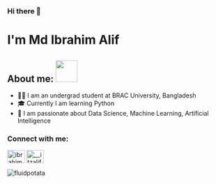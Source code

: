 ### Hi there 👋

<h1> I'm Md Ibrahim Alif </h1>
<h2> About me: <img src="https://media.giphy.com/media/VgCDAzcKvsR6OM0uWg/giphy.gif" width="50"> </h2>

- 🙋‍♂️ I am an undergrad student at BRAC University, Bangladesh
- 🎓 Currently I am learning Python
- 🚀 I am passionate about Data Science, Machine Learning, Artificial Intelligence

### Connect with me:  
<p align="left">
<!-- <a href="https://twitter.com/username" target="blank"><img align="center" src="https://raw.githubusercontent.com/rahuldkjain/github-profile-readme-generator/master/src/images/icons/Social/twitter.svg" alt="username" height="30" width="40" /></a> 
<a href="https://linkedin.com/in/username" target="blank"><img align="center" src="https://raw.githubusercontent.com/rahuldkjain/github-profile-readme-generator/master/src/images/icons/Social/linked-in-alt.svg" alt="username" height="30" width="40" /></a> -->
<a href="https://fb.com/ibrahim.alif.3" target="blank"><img align="center" src="https://raw.githubusercontent.com/rahuldkjain/github-profile-readme-generator/master/src/images/icons/Social/facebook.svg" alt="ibrahim.alif.3" height="30" width="40" /></a>
<a href="https://instagram.com/__itzalif__" target="blank"><img align="center" src="https://raw.githubusercontent.com/rahuldkjain/github-profile-readme-generator/master/src/images/icons/Social/instagram.svg" alt="__itzalif__" height="30" width="40" /></a>
</p>
<p align="left"> <img src="https://komarev.com/ghpvc/?username=fluidpotata&label=Profile%20views&color=ff69b4&style=flat" alt="fluidpotata" /> </p>

<!--
**fluidpotata/fluidpotata** is a ✨ _special_ ✨ repository because its `README.md` (this file) appears on your GitHub profile.

Here are some ideas to get you started:

- 🔭 I’m currently working on ...
- 🌱 I’m currently learning ...
- 👯 I’m looking to collaborate on ...
- 🤔 I’m looking for help with ...
- 💬 Ask me about ...
- 📫 How to reach me: ...
- 😄 Pronouns: ...
- ⚡ Fun fact: ...
-->
